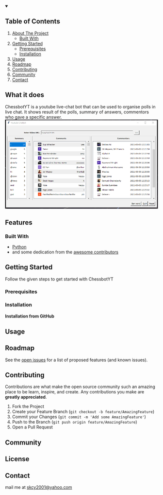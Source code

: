 <!-- TABLE OF CONTENTS -->
<details open="open">
  <summary><h2>Table of Contents</h2></summary>
  <ol>
    <li>
      <a href="#about-the-project">About The Project</a>
      <ul>
        <li><a href="#built-with">Built With</a></li>
      </ul>
    </li>
    <li>
      <a href="#getting-started">Getting Started</a>
      <ul>
        <li><a href="#prerequisites">Prerequisites</a></li>
        <li><a href="#installation">Installation</a></li>
      </ul>
    </li>
    <li><a href="#usage">Usage</a></li>
    <li><a href="#roadmap">Roadmap</a></li>
    <li><a href="#contributing">Contributing</a></li>
    <li><a href="#community">Community</a></li>
    <li><a href="#contact">Contact</a></li>
  </ol>
</details>

<!-- ABOUT THE PROJECT -->

## What it does

ChessbotYT is a youtube live-chat bot that can be used to organise polls in live chat. It shows result of the polls, summary of answers, commentors who gave a specific answer.
![GUI preview](https://github.com/skcy2001/ChessbotYT/blob/master/Preview.png)
## Features

### Built With

* [Python](https://python.org/)
* and some dedication from the [awesome contributors](https://github.com/skcy2001/ChessbotYT/graphs/contributors)


<!-- GETTING STARTED -->
## Getting Started

Follow the given steps to get started with ChessbotYT

### Prerequisites

### Installation

#### Installation from GitHub

<!-- USAGE EXAMPLES -->
## Usage

<!-- ROADMAP -->
## Roadmap

See the [open issues](https://github.com/skcy2001/ChessbotYT/issues) for a list of proposed features (and known issues).

<!-- CONTRIBUTING -->
## Contributing

Contributions are what make the open source community such an amazing place to be learn, inspire, and create. Any contributions you make are **greatly appreciated**.

1. Fork the Project
2. Create your Feature Branch (`git checkout -b feature/AmazingFeature`)
3. Commit your Changes (`git commit -m 'Add some AmazingFeature'`)
4. Push to the Branch (`git push origin feature/AmazingFeature`)
5. Open a Pull Request

## Community 

<!-- LICENSE -->
## License

<!-- CONTACT -->
## Contact

mail me at skcy2001@yahoo.com
